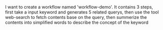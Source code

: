 I want to create a workflow named 'workflow-demo'. It contains 3 steps, first take a input keyword and generates 5 related querys, then use the tool web-search to fetch contents base on the query, then summerize the contents into simplified words to describe the concept of the keyword